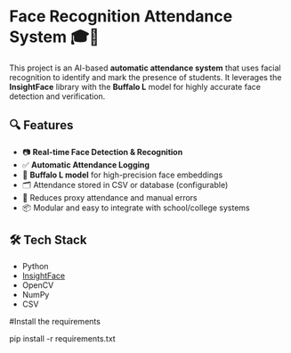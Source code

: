 # Face Recognition Attendance System 🎓📸

This project is an AI-based **automatic attendance system** that uses facial recognition to identify and mark the presence of students. It leverages the **InsightFace** library with the **Buffalo L** model for highly accurate face detection and verification.

## 🔍 Features

- 📷 **Real-time Face Detection & Recognition**
- ✅ **Automatic Attendance Logging**
- 🧠 **Buffalo L model** for high-precision face embeddings
- 🗂️ Attendance stored in CSV or database (configurable)
- 🛑 Reduces proxy attendance and manual errors
- 📦 Modular and easy to integrate with school/college systems

## 🛠️ Tech Stack

- Python
- [InsightFace](https://github.com/deepinsight/insightface)
- OpenCV
- NumPy
- CSV 

#Install the requirements

pip install -r requirements.txt




